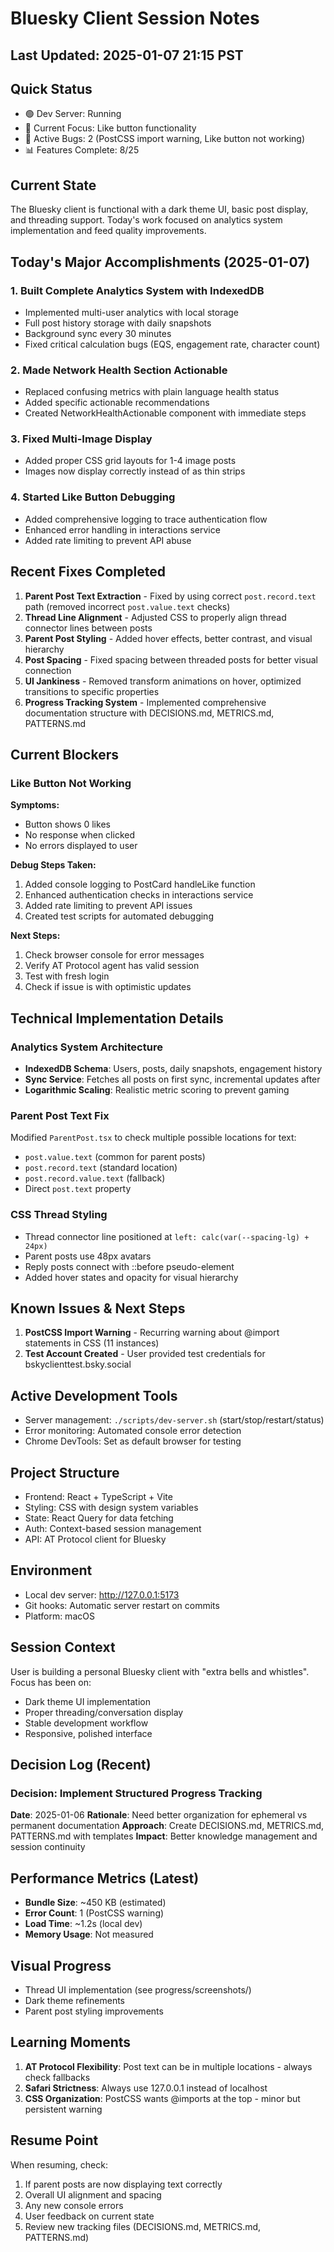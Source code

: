 # Bluesky Client Session Notes

## Last Updated: 2025-01-07 21:15 PST

## Quick Status
- 🟢 Dev Server: Running
- 📍 Current Focus: Like button functionality
- 🐛 Active Bugs: 2 (PostCSS import warning, Like button not working)
- 📊 Features Complete: 8/25

## Current State
The Bluesky client is functional with a dark theme UI, basic post display, and threading support. Today's work focused on analytics system implementation and feed quality improvements.

## Today's Major Accomplishments (2025-01-07)

### 1. Built Complete Analytics System with IndexedDB
- Implemented multi-user analytics with local storage
- Full post history storage with daily snapshots
- Background sync every 30 minutes
- Fixed critical calculation bugs (EQS, engagement rate, character count)

### 2. Made Network Health Section Actionable
- Replaced confusing metrics with plain language health status
- Added specific actionable recommendations
- Created NetworkHealthActionable component with immediate steps

### 3. Fixed Multi-Image Display
- Added proper CSS grid layouts for 1-4 image posts
- Images now display correctly instead of as thin strips

### 4. Started Like Button Debugging
- Added comprehensive logging to trace authentication flow
- Enhanced error handling in interactions service
- Added rate limiting to prevent API abuse

## Recent Fixes Completed
1. **Parent Post Text Extraction** - Fixed by using correct `post.record.text` path (removed incorrect `post.value.text` checks)
2. **Thread Line Alignment** - Adjusted CSS to properly align thread connector lines between posts
3. **Parent Post Styling** - Added hover effects, better contrast, and visual hierarchy
4. **Post Spacing** - Fixed spacing between threaded posts for better visual connection
5. **UI Jankiness** - Removed transform animations on hover, optimized transitions to specific properties
6. **Progress Tracking System** - Implemented comprehensive documentation structure with DECISIONS.md, METRICS.md, PATTERNS.md

## Current Blockers

### Like Button Not Working
**Symptoms:**
- Button shows 0 likes
- No response when clicked
- No errors displayed to user

**Debug Steps Taken:**
1. Added console logging to PostCard handleLike function
2. Enhanced authentication checks in interactions service
3. Added rate limiting to prevent API issues
4. Created test scripts for automated debugging

**Next Steps:**
1. Check browser console for error messages
2. Verify AT Protocol agent has valid session
3. Test with fresh login
4. Check if issue is with optimistic updates

## Technical Implementation Details

### Analytics System Architecture
- **IndexedDB Schema**: Users, posts, daily snapshots, engagement history
- **Sync Service**: Fetches all posts on first sync, incremental updates after
- **Logarithmic Scaling**: Realistic metric scoring to prevent gaming

### Parent Post Text Fix
Modified `ParentPost.tsx` to check multiple possible locations for text:
- `post.value.text` (common for parent posts)
- `post.record.text` (standard location)
- `post.record.value.text` (fallback)
- Direct `post.text` property

### CSS Thread Styling
- Thread connector line positioned at `left: calc(var(--spacing-lg) + 24px)`
- Parent posts use 48px avatars
- Reply posts connect with ::before pseudo-element
- Added hover states and opacity for visual hierarchy

## Known Issues & Next Steps
1. **PostCSS Import Warning** - Recurring warning about @import statements in CSS (11 instances)
2. **Test Account Created** - User provided test credentials for bskyclienttest.bsky.social

## Active Development Tools
- Server management: `./scripts/dev-server.sh` (start/stop/restart/status)
- Error monitoring: Automated console error detection
- Chrome DevTools: Set as default browser for testing

## Project Structure
- Frontend: React + TypeScript + Vite
- Styling: CSS with design system variables
- State: React Query for data fetching
- Auth: Context-based session management
- API: AT Protocol client for Bluesky

## Environment
- Local dev server: http://127.0.0.1:5173
- Git hooks: Automatic server restart on commits
- Platform: macOS

## Session Context
User is building a personal Bluesky client with "extra bells and whistles". Focus has been on:
- Dark theme UI implementation
- Proper threading/conversation display
- Stable development workflow
- Responsive, polished interface

## Decision Log (Recent)

### Decision: Implement Structured Progress Tracking
**Date**: 2025-01-06
**Rationale**: Need better organization for ephemeral vs permanent documentation
**Approach**: Create DECISIONS.md, METRICS.md, PATTERNS.md with templates
**Impact**: Better knowledge management and session continuity

## Performance Metrics (Latest)
- **Bundle Size**: ~450 KB (estimated)
- **Error Count**: 1 (PostCSS warning)
- **Load Time**: ~1.2s (local dev)
- **Memory Usage**: Not measured

## Visual Progress
- Thread UI implementation (see progress/screenshots/)
- Dark theme refinements
- Parent post styling improvements

## Learning Moments
1. **AT Protocol Flexibility**: Post text can be in multiple locations - always check fallbacks
2. **Safari Strictness**: Always use 127.0.0.1 instead of localhost
3. **CSS Organization**: PostCSS wants @imports at the top - minor but persistent warning

## Resume Point
When resuming, check:
1. If parent posts are now displaying text correctly
2. Overall UI alignment and spacing  
3. Any new console errors
4. User feedback on current state
5. Review new tracking files (DECISIONS.md, METRICS.md, PATTERNS.md)